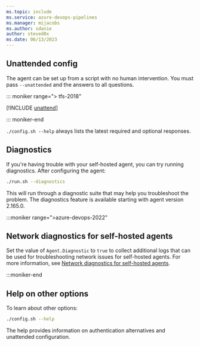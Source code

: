 ```yaml
---
ms.topic: include
ms.service: azure-devops-pipelines
ms.manager: mijacobs
ms.author: sdanie
author: steved0x
ms.date: 06/13/2023
---
```


## Unattended config

The agent can be set up from a script with no human intervention.
You must pass `--unattended` and the answers to all questions.

::: moniker range="> tfs-2018"

[!INCLUDE [unattend](./unattended-config.md)]

::: moniker-end

`./config.sh --help` always lists the latest required and optional responses.

## Diagnostics

If you're having trouble with your self-hosted agent, you can try running diagnostics.
After configuring the agent:

```bash
./run.sh --diagnostics
```

This will run through a diagnostic suite that may help you troubleshoot the problem.
The diagnostics feature is available starting with agent version 2.165.0.

:::moniker range=">azure-devops-2022"

## Network diagnostics for self-hosted agents

Set the value of `Agent.Diagnostic` to `true` to collect additional logs that can be used for troubleshooting network issues for self-hosted agents. For more information, see [Network diagnostics for self-hosted agents](../../../troubleshooting/review-logs.md#network-diagnostics-for-self-hosted-agents).

:::moniker-end

## Help on other options

To learn about other options:

```bash
./config.sh --help
```

The help provides information on authentication alternatives and unattended configuration.
